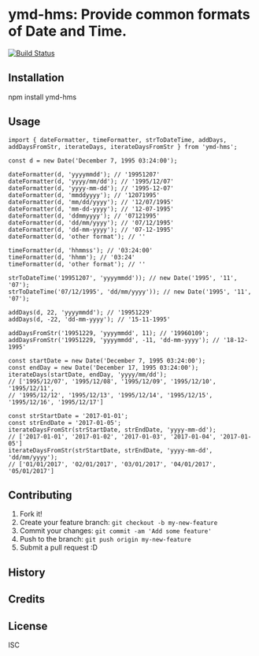 # ymd-hms: Provide common formats of Date and Time.

[![Build Status](https://travis-ci.org/PhilTheAir/ymd-hms.svg?branch=master)](https://travis-ci.org/PhilTheAir/ymd-hms)

## Installation

npm install ymd-hms

## Usage
```
import { dateFormatter, timeFormatter, strToDateTime, addDays, addDaysFromStr, iterateDays, iterateDaysFromStr } from 'ymd-hms';

const d = new Date('December 7, 1995 03:24:00');

dateFormatter(d, 'yyyymmdd'); // '19951207'
dateFormatter(d, 'yyyy/mm/dd'); // '1995/12/07'
dateFormatter(d, 'yyyy-mm-dd'); // '1995-12-07'
dateFormatter(d, 'mmddyyyy'); // '12071995'
dateFormatter(d, 'mm/dd/yyyy'); // '12/07/1995'
dateFormatter(d, 'mm-dd-yyyy'); // '12-07-1995'
dateFormatter(d, 'ddmmyyyy'); // '07121995'
dateFormatter(d, 'dd/mm/yyyy'); // '07/12/1995'
dateFormatter(d, 'dd-mm-yyyy'); // '07-12-1995'
dateFormatter(d, 'other format'); // ''

timeFormatter(d, 'hhmmss'); // '03:24:00'
timeFormatter(d, 'hhmm'); // '03:24'
timeFormatter(d, 'other format'); // ''

strToDateTime('19951207', 'yyyymmdd')); // new Date('1995', '11', '07');
strToDateTime('07/12/1995', 'dd/mm/yyyy')); // new Date('1995', '11', '07');

addDays(d, 22, 'yyyymmdd'); // '19951229'
addDays(d, -22, 'dd-mm-yyyy'); // '15-11-1995'

addDaysFromStr('19951229, 'yyyymmdd', 11); // '19960109';
addDaysFromStr('19951229, 'yyyymmdd', -11, 'dd-mm-yyyy'); // '18-12-1995'

const startDate = new Date('December 7, 1995 03:24:00');
const endDay = new Date('December 17, 1995 03:24:00');
iterateDays(startDate, endDay, 'yyyy/mm/dd');
// ['1995/12/07', '1995/12/08', '1995/12/09', '1995/12/10', '1995/12/11', 
// '1995/12/12', '1995/12/13', '1995/12/14', '1995/12/15', '1995/12/16', '1995/12/17']

const strStartDate = '2017-01-01';
const strEndDate = '2017-01-05';
iterateDaysFromStr(strStartDate, strEndDate, 'yyyy-mm-dd');
// ['2017-01-01', '2017-01-02', '2017-01-03', '2017-01-04', '2017-01-05']
iterateDaysFromStr(strStartDate, strEndDate, 'yyyy-mm-dd', 'dd/mm/yyyy');
// ['01/01/2017', '02/01/2017', '03/01/2017', '04/01/2017', '05/01/2017']

```
## Contributing

1. Fork it!
2. Create your feature branch: `git checkout -b my-new-feature`
3. Commit your changes: `git commit -am 'Add some feature'`
4. Push to the branch: `git push origin my-new-feature`
5. Submit a pull request :D

## History


## Credits


## License

ISC
